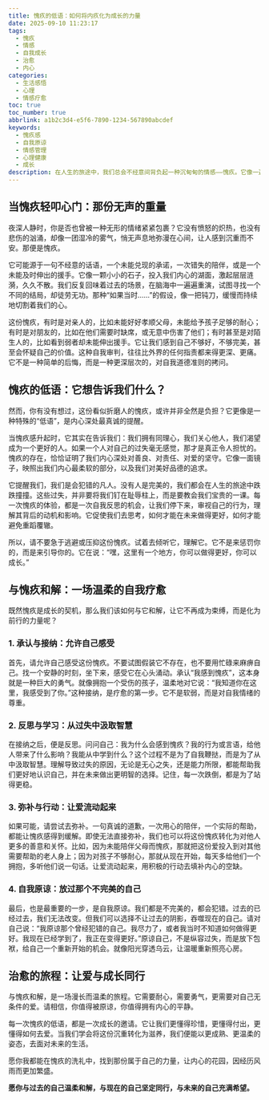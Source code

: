 ```yaml
---
title: 愧疚的低语：如何将内疚化为成长的力量
date: 2025-09-10 11:23:17
tags:
  - 愧疚
  - 情感
  - 自我成长
  - 治愈
  - 内心
categories:
  - 生活感悟
  - 心理
  - 情感疗愈
toc: true
toc_number: true
abbrlink: a1b2c3d4-e5f6-7890-1234-567890abcdef
keywords:
  - 愧疚感
  - 自我原谅
  - 情感管理
  - 心理健康
  - 成长
description: 在人生的旅途中，我们总会不经意间背负起一种沉甸甸的情感——愧疚。它像一道无形的枷锁，紧锁着我们的心扉，让我们在深夜里辗转反侧，在白日里也难以释怀。但你有没有想过，这份看似沉重的愧疚，或许并非全然是负担？它可能是内心深处最温柔的提醒，指引我们走向更深层的自我认知与成长。今天，让我们一起，轻轻叩开愧疚的心门，学习如何与它和解，将这份内疚转化为滋养灵魂的力量，最终寻回内心的平静与自由。
---
```


## 当愧疚轻叩心门：那份无声的重量

夜深人静时，你是否也曾被一种无形的情绪紧紧包裹？它没有愤怒的炽热，也没有悲伤的汹涌，却像一团湿冷的雾气，悄无声息地弥漫在心间，让人感到沉重而不安。那便是愧疚。

它可能源于一句不经意的话语，一个未能兑现的承诺，一次错失的陪伴，或是一个未能及时伸出的援手。它像一颗小小的石子，投入我们内心的湖面，激起层层涟漪，久久不散。我们反复回味着过去的场景，在脑海中一遍遍重演，试图寻找一个不同的结局，却徒劳无功。那种“如果当时……”的假设，像一把钝刀，缓慢而持续地切割着我们的心。

这份愧疚，有时是对亲人的，比如未能好好孝顺父母，未能给予孩子足够的耐心；有时是对朋友的，比如在他们需要时缺席，或无意中伤害了他们；有时甚至是对陌生人的，比如看到弱者却未能伸出援手。它让我们感到自己不够好，不够完美，甚至会怀疑自己的价值。这种自我审判，往往比外界的任何指责都来得更深、更痛。它不是一种简单的后悔，而是一种更深层次的，对自我道德准则的拷问。

## 愧疚的低语：它想告诉我们什么？

然而，你有没有想过，这份看似折磨人的愧疚，或许并非全然是负担？它更像是一种特殊的“低语”，是内心深处最真诚的提醒。

当愧疚感升起时，它其实在告诉我们：我们拥有同理心，我们关心他人，我们渴望成为一个更好的人。如果一个人对自己的过失毫无感觉，那才是真正令人担忧的。愧疚的存在，恰恰证明了我们内心深处对善良、对责任、对爱的坚守。它像一面镜子，映照出我们内心最柔软的部分，以及我们对美好品德的追求。

它提醒我们，我们是会犯错的凡人。没有人是完美的，我们都会在人生的旅途中跌跌撞撞。这些过失，并非要将我们钉在耻辱柱上，而是要教会我们宝贵的一课。每一次愧疚的体验，都是一次自我反思的机会，让我们停下来，审视自己的行为，理解其背后的动机和影响。它促使我们去思考，如何才能在未来做得更好，如何才能避免重蹈覆辙。

所以，请不要急于逃避或压抑这份愧疚。试着去倾听它，理解它。它不是来惩罚你的，而是来引导你的。它在说：“嘿，这里有一个地方，你可以做得更好，你可以成长。”

## 与愧疚和解：一场温柔的自我疗愈

既然愧疚是成长的契机，那么我们该如何与它和解，让它不再成为束缚，而是化为前行的力量呢？

### 1. 承认与接纳：允许自己感受

首先，请允许自己感受这份愧疚。不要试图假装它不存在，也不要用忙碌来麻痹自己。找一个安静的时刻，坐下来，感受它在心头涌动。承认“我感到愧疚”，这本身就是一种巨大的勇气。就像拥抱一个受伤的孩子，温柔地对它说：“我知道你在这里，我感受到了你。”这种接纳，是疗愈的第一步。它不是软弱，而是对自我情绪的尊重。

### 2. 反思与学习：从过失中汲取智慧

在接纳之后，便是反思。问问自己：我为什么会感到愧疚？我的行为或言语，给他人带来了什么影响？我能从中学到什么？这个过程不是为了自我鞭挞，而是为了从中汲取智慧。理解导致过失的原因，无论是无心之失，还是能力所限，都能帮助我们更好地认识自己，并在未来做出更明智的选择。记住，每一次跌倒，都是为了站得更稳。

### 3. 弥补与行动：让爱流动起来

如果可能，请尝试去弥补。一句真诚的道歉，一次用心的陪伴，一个实际的帮助，都能让愧疚感得到缓解。即使无法直接弥补，我们也可以将这份愧疚转化为对他人更多的善意和关怀。比如，因为未能陪伴父母而愧疚，那就把这份爱投入到对其他需要帮助的老人身上；因为对孩子不够耐心，那就从现在开始，每天多给他们一个拥抱，多听他们说一句话。让爱流动起来，用积极的行动去填补内心的空缺。

### 4. 自我原谅：放过那个不完美的自己

最后，也是最重要的一步，是自我原谅。我们都是不完美的，都会犯错。过去的已经过去，我们无法改变。但我们可以选择不让过去的阴影，吞噬现在的自己。请对自己说：“我原谅那个曾经犯错的自己。我尽力了，或者我当时不知道如何做得更好。我现在已经学到了，我正在变得更好。”原谅自己，不是纵容过失，而是放下包袱，给自己一个重新开始的机会。就像阳光穿透乌云，让温暖重新照亮心房。

## 治愈的旅程：让爱与成长同行

与愧疚和解，是一场漫长而温柔的旅程。它需要耐心，需要勇气，更需要对自己无条件的爱。请相信，你值得被原谅，你值得拥有内心的平静。

每一次愧疚的低语，都是一次成长的邀请。它让我们更懂得珍惜，更懂得付出，更懂得如何去爱。当我们学会将这份沉重转化为滋养，我们便能以更成熟、更温柔的姿态，去面对未来的生活。

愿你我都能在愧疚的洗礼中，找到那份属于自己的力量，让内心的花园，因经历风雨而更加繁盛。

**愿你与过去的自己温柔和解，与现在的自己坚定同行，与未来的自己充满希望。**